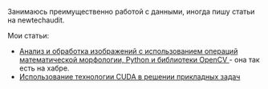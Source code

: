 Занимаюсь преимущественно работой с данными, иногда пишу статьи на newtechaudit.

Мои статьи:

- [Анализ и обработка изображений с использованием операций математической морфологии, Python и библиотеки OpenCV ](https://newtechaudit.ru/analiz-i-obrabotka-izobrazhenij/) - она так есть на хабре.
- [Использование технологии CUDA в решении прикладных задач ](https://newtechaudit.ru/cuda-v-reshenii-prikladnyh-zadach/)
